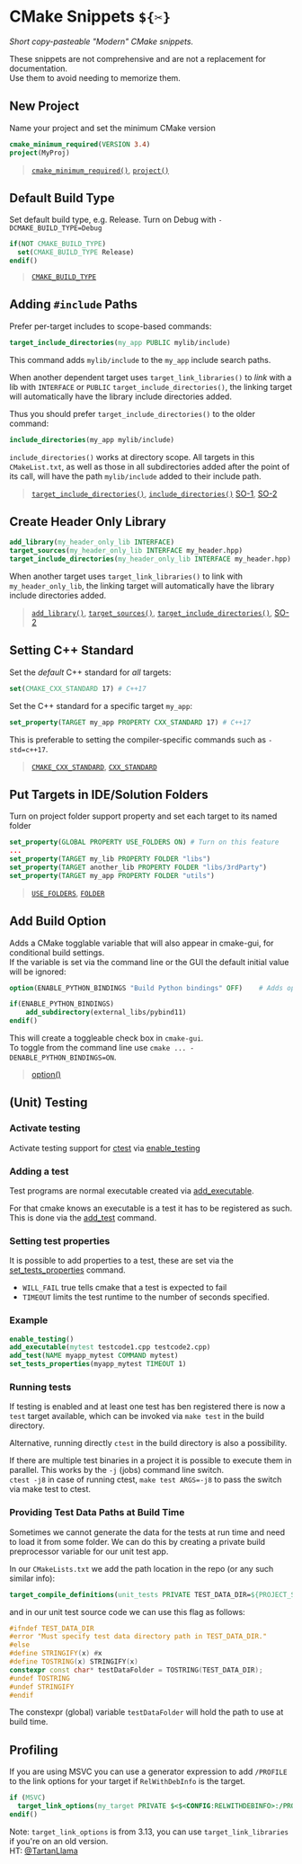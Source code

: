 # CMake Snippets `${✂️}`
*Short copy-pasteable "Modern" CMake snippets.*  

These snippets are not comprehensive and are not a replacement for documentation.    
Use them to avoid needing to memorize them.

## New Project
Name your project and set the minimum CMake version

```cmake
cmake_minimum_required(VERSION 3.4)
project(MyProj)
```
> [`cmake_minimum_required()`](https://cmake.org/cmake/help/latest/command/cmake_minimum_required.html), [`project()`](https://cmake.org/cmake/help/latest/command/project.html)


## Default Build Type
Set default build type, e.g. Release. Turn on Debug with `-DCMAKE_BUILD_TYPE=Debug`
```cmake
if(NOT CMAKE_BUILD_TYPE)
  set(CMAKE_BUILD_TYPE Release)
endif()
```
> [`CMAKE_BUILD_TYPE`](https://cmake.org/cmake/help/latest/variable/CMAKE_BUILD_TYPE.html)

## Adding `#include` Paths
Prefer per-target includes to scope-based commands:
```cmake
target_include_directories(my_app PUBLIC mylib/include)
```
This command adds `mylib/include` to the `my_app` include search paths.

When another dependent target uses `target_link_libraries()` to *link* with a lib with `INTERFACE` or `PUBLIC` `target_include_directories()`, the linking target will automatically have the library include directories added.

Thus you should prefer `target_include_directories()` to the older command:
```cmake
include_directories(my_app mylib/include)
```
`include_directories()` works at directory scope. All targets in this `CMakeList.txt`, as well as those in all subdirectories added after the point of its call, will have the path `mylib/include` added to their include path.



> [`target_include_directories()`](https://cmake.org/cmake/help/latest/command/target_include_directories.html), [`include_directories()`](https://cmake.org/cmake/help/latest/command/include_directories.html) [SO-1](https://stackoverflow.com/a/31969632/135862), [SO-2](https://stackoverflow.com/a/40244458/135862)

## Create Header Only Library
```cmake
add_library(my_header_only_lib INTERFACE)                              # No sources provided
target_sources(my_header_only_lib INTERFACE my_header.hpp)             # Adds header files to target, will appear in IDEs
target_include_directories(my_header_only_lib INTERFACE my_header.hpp) # Allow lib dependent target to auto add includes too 
```
When another target uses `target_link_libraries()` to link with `my_header_only_lib`, the linking target  will automatically have the library include directories added.

> [`add_library()`](https://cmake.org/cmake/help/latest/command/add_library.html), [`target_sources()`](https://cmake.org/cmake/help/latest/command/target_sources.html), [`target_include_directories()`](https://cmake.org/cmake/help/latest/command/target_include_directories.html), [SO-2](https://stackoverflow.com/a/40244458/135862)  

## Setting C++ Standard
Set the *default* C++ standard for *all* targets:
```cmake
set(CMAKE_CXX_STANDARD 17) # C++17
```
Set the C++ standard for a specific target `my_app`:
```cmake
set_property(TARGET my_app PROPERTY CXX_STANDARD 17) # C++17
```
This is preferable to setting the compiler-specific commands such as `-std=c++17`.
> [`CMAKE_CXX_STANDARD`](https://cmake.org/cmake/help/latest/variable/CMAKE_CXX_STANDARD.html), [`CXX_STANDARD`](https://cmake.org/cmake/help/latest/prop_tgt/CXX_STANDARD.html)

## Put Targets in IDE/Solution Folders
Turn on project folder support property and set each target to its named folder 
```cmake
set_property(GLOBAL PROPERTY USE_FOLDERS ON) # Turn on this feature
...
set_property(TARGET my_lib PROPERTY FOLDER "libs")
set_property(TARGET another_lib PROPERTY FOLDER "libs/3rdParty")
set_property(TARGET my_app PROPERTY FOLDER "utils")
```
> [`USE_FOLDERS`](https://cmake.org/cmake/help/latest/prop_gbl/USE_FOLDERS.html), [`FOLDER`](https://cmake.org/cmake/help/latest/prop_tgt/FOLDER.html#prop_tgt:FOLDER)

## Add Build Option
Adds a CMake togglable variable that will also appear in cmake-gui, for conditional build settings.  
If the variable is set via the command line or the GUI the default initial value will be ignored:

```cmake
option(ENABLE_PYTHON_BINDINGS "Build Python bindings" OFF)    # Adds option, sets default to OFF

if(ENABLE_PYTHON_BINDINGS)                            
    add_subdirectory(external_libs/pybind11)
endif()
```
This will create a toggleable check box in `cmake-gui`.  
To toggle from the command line use `cmake ... -DENABLE_PYTHON_BINDINGS=ON`.  

> [option()](https://cmake.org/cmake/help/latest/command/option.html)

## (Unit) Testing

### Activate testing

Activate testing support for [ctest](https://cmake.org/cmake/help/latest/manual/ctest.1.html) via [enable_testing](https://cmake.org/cmake/help/latest/command/enable_testing.html)

### Adding a test

Test programs are normal executable created via [add_executable](https://cmake.org/cmake/help/latest/command/add_executable.html).

For that cmake knows an executable is a test it has to be registered as such. This is done via the [add_test](https://cmake.org/cmake/help/latest/command/add_test.html) command.

### Setting test properties

It is possible to add properties to a test, these are set via the [set_tests_properties](https://cmake.org/cmake/help/v3.0/command/set_tests_properties.html) command.

* `WILL_FAIL` true tells cmake that a test is expected to fail
* `TIMEOUT` limits the test runtime to the number of seconds specified. 

### Example

```cmake
enable_testing()
add_executable(mytest testcode1.cpp testcode2.cpp)
add_test(NAME myapp_mytest COMMAND mytest)
set_tests_properties(myapp_mytest TIMEOUT 1)
```

### Running tests

If testing is enabled and at least one test has ben registered there is now a `test` target available, which can be invoked via `make test` in the build directory.

Alternative, running directly `ctest` in the build directory is also a possibility.

If there are multiple test binaries in a project it is possible to execute them in parallel.
This works by the `-j` (jobs) command line switch.   
`ctest -j8` in case of running ctest, `make test ARGS=-j8` to pass the switch via make test to ctest. 

### Providing Test Data Paths at Build Time
Sometimes we cannot generate the data for the tests at run time and need to load it from some folder.
We can do this by creating a private build preprocessor variable for our unit test app.

In our `CMakeLists.txt` we add the path location in the repo (or any such similar info):  
```cmake
target_compile_definitions(unit_tests PRIVATE TEST_DATA_DIR=${PROJECT_SOURCE_DIR}/test_data)
```

and in our unit test source code we can use this flag as follows:

```cpp
#ifndef TEST_DATA_DIR
#error "Must specify test data directory path in TEST_DATA_DIR."
#else
#define STRINGIFY(x) #x
#define TOSTRING(x) STRINGIFY(x)
constexpr const char* testDataFolder = TOSTRING(TEST_DATA_DIR);
#undef TOSTRING
#undef STRINGIFY
#endif
```

The constexpr (global) variable `testDataFolder` will hold the path to use at build time.


## Profiling
If you are using MSVC you can use a generator expression to add `/PROFILE` to the link options for your target if `RelWithDebInfo` is the target.
```cmake
if (MSVC) 
  target_link_options(my_target PRIVATE $<$<CONFIG:RELWITHDEBINFO>:/PROFILE>)
endif()
```
Note: `target_link_options` is from 3.13, you can use `target_link_libraries` if you're on an old version.  
HT: [@TartanLlama](https://stackoverflow.com/a/54347917/135862)
